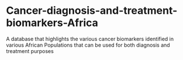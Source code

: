 # Cancer-diagnosis-and-treatment-biomarkers-Africa
A database that highlights the various cancer biomarkers identified in various African Populations that can be used for both diagnosis and treatment purposes
